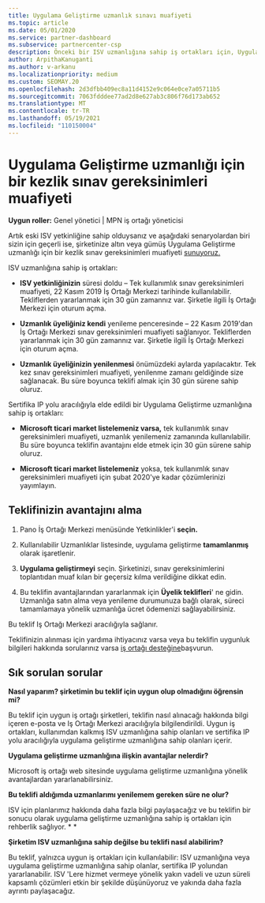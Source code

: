 ```yaml
---
title: Uygulama Geliştirme uzmanlık sınavı muafiyeti
ms.topic: article
ms.date: 05/01/2020
ms.service: partner-dashboard
ms.subservice: partnercenter-csp
description: Önceki bir ISV uzmanlığına sahip iş ortakları için, Uygulama Geliştirme uzmanlığı için tek kez sınav gereksinimleri muafiyeti elde etmeyi öğrenin
author: ArpithaKanuganti
ms.author: v-arkanu
ms.localizationpriority: medium
ms.custom: SEOMAY.20
ms.openlocfilehash: 2d3dfbb409ec8a11d4152e9c064e0ce7a05711b5
ms.sourcegitcommit: 7063fdddee77ad2d8e627ab3c806f76d173ab652
ms.translationtype: MT
ms.contentlocale: tr-TR
ms.lasthandoff: 05/19/2021
ms.locfileid: "110150004"
---
```

# <a name="one-time-exam-requirements-exemption-for-the-application-development-competency"></a>Uygulama Geliştirme uzmanlığı için bir kezlik sınav gereksinimleri muafiyeti

**Uygun roller:** Genel yönetici | MPN iş ortağı yöneticisi

Artık eski ISV yetkinliğine sahip olduysanız ve aşağıdaki senaryolardan biri sizin için geçerli ise, şirketinize altın veya gümüş Uygulama Geliştirme uzmanlığı için bir kezlik sınav gereksinimleri muafiyeti [sunuyoruz.](https://partner.microsoft.com/membership/application-development-competency) 

ISV uzmanlığına sahip iş ortakları:

- **ISV yetkinliğinizin** süresi doldu – Tek kullanımlık sınav gereksinimleri muafiyeti, 22 Kasım 2019 İş Ortağı Merkezi tarihinde kullanılabilir. Tekliflerden yararlanmak için 30 gün zamannız var. Şirketle ilgili İş Ortağı Merkezi için oturum açma.

- **Uzmanlık üyeliğiniz kendi** yenileme penceresinde – 22 Kasım 2019'dan İş Ortağı Merkezi sınav gereksinimleri muafiyeti sağlanıyor. Tekliflerden yararlanmak için 30 gün zamannız var. Şirketle ilgili İş Ortağı Merkezi için oturum açma.

- **Uzmanlık üyeliğinizin yenilenmesi** önümüzdeki aylarda yapılacaktır. Tek kez sınav gereksinimleri muafiyeti, yenilenme zamanı geldiğinde size sağlanacak. Bu süre boyunca teklifi almak için 30 gün sürene sahip oluruz.

Sertifika IP yolu aracılığıyla elde edildi bir Uygulama Geliştirme uzmanlığına sahip iş ortakları:

- **Microsoft ticari market listelemeniz varsa,** tek kullanımlık sınav gereksinimleri muafiyeti, uzmanlık yenilemeniz zamanında kullanılabilir. Bu süre boyunca teklifin avantajını elde etmek için 30 gün sürene sahip oluruz.

- **Microsoft ticari market [](https://azure.microsoft.com/overview/commercial-marketplace/) listelemeniz** yoksa, tek kullanımlık sınav gereksinimleri muafiyeti için şubat 2020'ye kadar çözümlerinizi yayımlayın.

## <a name="how-to-take-advantage-of-your-offer"></a>Teklifinizin avantajını alma

1. Pano İş Ortağı Merkezi menüsünde Yetkinlikler'i **seçin.**
2. Kullanılabilir Uzmanlıklar listesinde, uygulama geliştirme **tamamlanmış** olarak işaretlenir.

3. **Uygulama geliştirmeyi** seçin. Şirketinizi, sınav gereksinimlerini toplantıdan muaf kılan bir geçersiz kılma verildiğine dikkat edin. 

4. Bu teklifin avantajlarından yararlanmak için **Üyelik teklifleri**' ne gidin. Uzmanlığa satın alma veya yenileme durumunuza bağlı olarak, süreci tamamlamaya yönelik uzmanlığa ücret ödemenizi sağlayabilirsiniz. 

Bu teklif Iş Ortağı Merkezi aracılığıyla sağlanır.

Teklifinizin alınması için yardıma ihtiyacınız varsa veya bu teklifin uygunluk bilgileri hakkında sorularınız varsa [iş ortağı desteğine](https://partner.microsoft.com/Support)başvurun. 

## <a name="frequently-asked-questions"></a>Sık sorulan sorular

**Nasıl yaparım? şirketimin bu teklif için uygun olup olmadığını öğrensin mi?**

Bu teklif için uygun iş ortağı şirketleri, teklifin nasıl alınacağı hakkında bilgi içeren e-posta ve Iş Ortağı Merkezi aracılığıyla bilgilendirildi. Uygun iş ortakları, kullanımdan kalkmış ISV uzmanlığına sahip olanları ve sertifika IP yolu aracılığıyla uygulama geliştirme uzmanlığına sahip olanları içerir. 

**Uygulama geliştirme uzmanlığına ilişkin avantajlar nelerdir?**

Microsoft iş ortağı web sitesinde uygulama geliştirme uzmanlığına yönelik avantajlardan yararlanabilirsiniz. 

**Bu teklifi aldığımda uzmanlarımı yenilemem gereken süre ne olur?** 

ISV için planlarımız hakkında daha fazla bilgi paylaşacağız ve bu teklifin bir sonucu olarak uygulama geliştirme uzmanlığına sahip iş ortakları için rehberlik sağlıyor. * *  

**Şirketim ISV uzmanlığına sahip değilse bu teklifi nasıl alabilirim?**

Bu teklif, yalnızca uygun iş ortakları için kullanılabilir: ISV uzmanlığına veya uygulama geliştirme uzmanlığına sahip olanlar, sertifika IP yolundan yararlanabilir. ISV 'Lere hizmet vermeye yönelik yakın vadeli ve uzun süreli kapsamlı çözümleri etkin bir şekilde düşünüyoruz ve yakında daha fazla ayrıntı paylaşacağız. 


